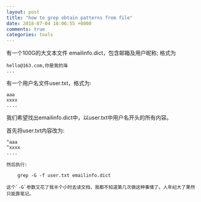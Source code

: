 ```yaml
---
layout: post
title: "how to grep obtain patterns from file"
date: 2018-07-04 18:06:55 +0800
comments: true
categories: tools
---
```


有一个100G的大文本文件 emailinfo.dict，包含邮箱及用户昵称; 格式为

```
hello@163.com,你是我的海
...
```


有一个用户名文件user.txt，格式为:

```
aaa
xxxx
....
```

我们希望找出emailinfo.dict中，以user.txt中用户名开头的所有内容。


首先将user.txt内容改为:

```
^aaa
^xxxx
....

然后执行:

    grep -G -f user.txt emailinfo.dict

这个`-G`参数又花了我半个小时去读文档，我都不知道第几次做这种事情了。人年纪大了果然只能靠笔记。
